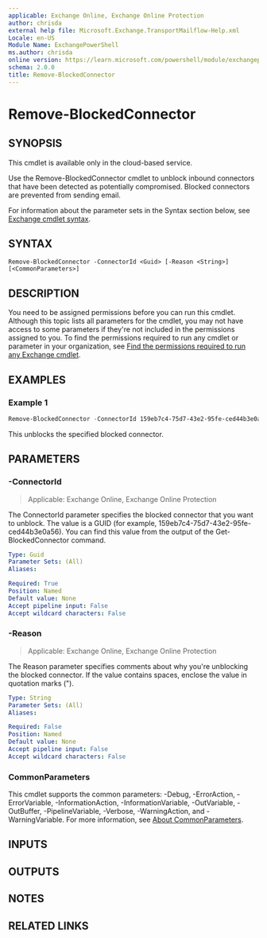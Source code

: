 ```yaml
---
applicable: Exchange Online, Exchange Online Protection
author: chrisda
external help file: Microsoft.Exchange.TransportMailflow-Help.xml
Locale: en-US
Module Name: ExchangePowerShell
ms.author: chrisda
online version: https://learn.microsoft.com/powershell/module/exchangepowershell/remove-blockedconnector
schema: 2.0.0
title: Remove-BlockedConnector
---
```


# Remove-BlockedConnector

## SYNOPSIS
This cmdlet is available only in the cloud-based service.

Use the Remove-BlockedConnector cmdlet to unblock inbound connectors that have been detected as potentially compromised. Blocked connectors are prevented from sending email.

For information about the parameter sets in the Syntax section below, see [Exchange cmdlet syntax](https://learn.microsoft.com/powershell/exchange/exchange-cmdlet-syntax).

## SYNTAX

```
Remove-BlockedConnector -ConnectorId <Guid> [-Reason <String>] [<CommonParameters>]
```

## DESCRIPTION
You need to be assigned permissions before you can run this cmdlet. Although this topic lists all parameters for the cmdlet, you may not have access to some parameters if they're not included in the permissions assigned to you. To find the permissions required to run any cmdlet or parameter in your organization, see [Find the permissions required to run any Exchange cmdlet](https://learn.microsoft.com/powershell/exchange/find-exchange-cmdlet-permissions).

## EXAMPLES

### Example 1
```powershell
Remove-BlockedConnector -ConnectorId 159eb7c4-75d7-43e2-95fe-ced44b3e0a56
```

This unblocks the specified blocked connector.

## PARAMETERS

### -ConnectorId

> Applicable: Exchange Online, Exchange Online Protection

The ConnectorId parameter specifies the blocked connector that you want to unblock. The value is a GUID (for example, 159eb7c4-75d7-43e2-95fe-ced44b3e0a56). You can find this value from the output of the Get-BlockedConnector command.

```yaml
Type: Guid
Parameter Sets: (All)
Aliases:

Required: True
Position: Named
Default value: None
Accept pipeline input: False
Accept wildcard characters: False
```

### -Reason

> Applicable: Exchange Online, Exchange Online Protection

The Reason parameter specifies comments about why you're unblocking the blocked connector. If the value contains spaces, enclose the value in quotation marks (").

```yaml
Type: String
Parameter Sets: (All)
Aliases:

Required: False
Position: Named
Default value: None
Accept pipeline input: False
Accept wildcard characters: False
```

### CommonParameters
This cmdlet supports the common parameters: -Debug, -ErrorAction, -ErrorVariable, -InformationAction, -InformationVariable, -OutVariable, -OutBuffer, -PipelineVariable, -Verbose, -WarningAction, and -WarningVariable. For more information, see [About CommonParameters](https://learn.microsoft.com/powershell/module/microsoft.powershell.core/about/about_commonparameters).

## INPUTS

## OUTPUTS

## NOTES

## RELATED LINKS
